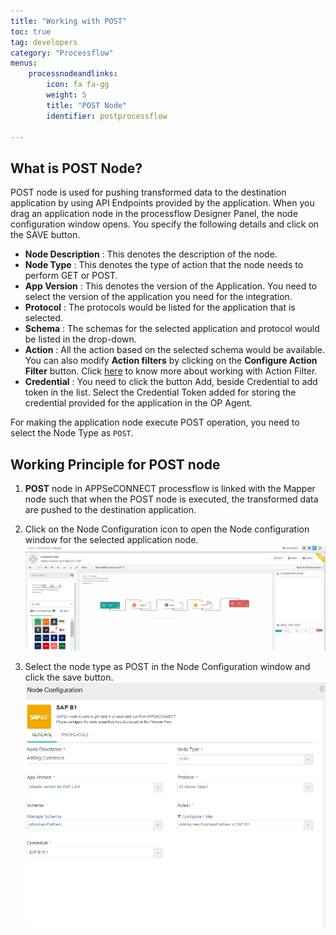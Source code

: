 ```yaml
---
title: "Working with POST"
toc: true
tag: developers
category: "Processflow"
menus: 
    processnodeandlinks:
        icon: fa fa-gg
        weight: 5
        title: "POST Node" 
        identifier: postprocessflow 

---
```

## What is POST Node?

POST node is used for pushing transformed data to the destination application by 
using API Endpoints provided by the application. When you drag an application node 
in the processflow Designer Panel, the node configuration window opens. 
You specify the following details and click on the SAVE button.

* **Node Description** : This denotes the description of the node.
* **Node Type** : This denotes the type of action that the node needs to perform GET or POST.
* **App Version** : This denotes the version of the Application. You need to select the version of the application you need for the integration.
* **Protocol** : The protocols would be listed for the application that is selected. 
* **Schema** : The schemas for the selected application and protocol would be listed in the drop-down. 
* **Action** : All the action based on the selected schema would be available. You can also modify **Action filters** by clicking on the **Configure Action Filter** button. Click [here](/processflow/manage-actions-actionfilters-errorfilters/) to know more about working with Action Filter.
* **Credential** : You need to click the button Add, beside Credential to add token in the list. Select the Credential Token added for storing the credential provided for the application in the OP Agent.

For making the application node execute POST operation, you need to select the Node Type as `POST`.

## Working Principle for POST node

1. **POST** node in APPSeCONNECT processflow is linked with the Mapper node such that when the POST node is executed, the transformed data are pushed to the destination application.
2. Click on the Node Configuration icon to open the Node configuration window for the selected application node.
![Post Node1](/staticfiles/processflow/media/postnode1.png)   

3. Select the node type as POST in the Node Configuration window and click the save button.
 ![Post Node2](/staticfiles/processflow/media/postnode2.png)  


